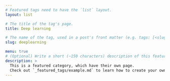 ```yaml
---
# Featured tags need to have the `list` layout.
layout: list

# The title of the tag's page.
title: Deep learning

# The name of the tag, used in a post's front matter (e.g. tags: [<slug>]).
slug: deeplearning

menu: true
# (Optional) Write a short (~150 characters) description of this featured tag.
description: >
  This is a featured category, which have their own page.
  Check out `_featured_tags/example.md` to learn how to create your own.
---
```

